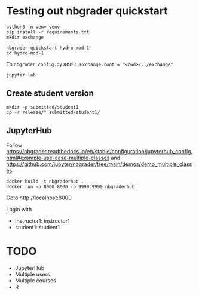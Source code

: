 # Testing out nbgrader quickstart

```shell
python3 -m venv venv
pip install -r requirements.txt
mkdir exchange
```

```shell
nbgrader quickstart hydro-mod-1
cd hydro-mod-1
```

To `nbgrader_config.py` add `c.Exchange.root = "<cwd>/../exchange"
`

```
jupyter lab
```

## Create student version

```shell
mkdir -p submitted/student1
cp -r release/* submitted/student1/
```

## JupyterHub

Follow https://nbgrader.readthedocs.io/en/stable/configuration/jupyterhub_config.html#example-use-case-multiple-classes
and
https://github.com/jupyter/nbgrader/tree/main/demos/demo_multiple_classes

```
docker build -t nbgraderhub .
docker run -p 8000:8000 -p 9999:9999 nbgraderhub
```

Goto http://localhost:8000

Login with
* instructor1: instructor1
* student1: student1

# TODO

* JupyterHub
* Multiple users
* Multiple courses
* R
